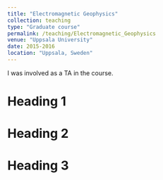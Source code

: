 ```yaml
---
title: "Electromagnetic Geophysics"
collection: teaching
type: "Graduate course"
permalink: /teaching/Electromagnetic_Geophysics
venue: "Uppsala University"
date: 2015-2016
location: "Uppsala, Sweden"
---
```


I was involved as a TA in the course.

Heading 1
======

Heading 2
======

Heading 3
======
